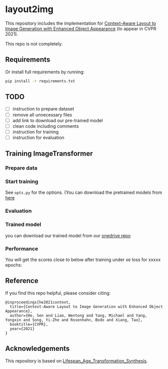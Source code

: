 # layout2img
This repository includes the implementation for [Context-Aware Layout to Image Generation with Enhanced Object Appearance](https://arxiv.org/abs/2004.14231) (to appear in CVPR 2021).

This repo is not completely.

## Requirements


Or install full requirements by running:
```bash
pip install -r requirements.txt
```

## TODO
- [ ] instruction to prepare dataset
- [ ] remove all unnecessary files
- [ ] add link to download our pre-trained model
- [ ] clean code including comments
- [ ] instruction for training
- [ ] instruction for evaluation

## Training ImageTransformer

### Prepare data


### Start training


See `opts.py` for the options. (You can download the pretrained models from [here]()


### Evaluation


### Trained model
you can download our trained model from our [onedrive repo]()

### Performance
You will get the scores close to below after training under xe loss for xxxxx epochs:

## Reference

If you find this repo helpful, please consider citing:

```
@inproceedings{he2021context,
  title={Context-Aware Layout to Image Generation with Enhanced Object Appearance},
  author={He, Sen and Liao, Wentong and Yang, Michael and Yang, Yongxin and Song, Yi-Zhe and Rosenhahn, Bodo and Xiang, Tao},
  booktitle={CVPR},
  year={2021}
}
```

## Acknowledgements

This repository is based on [
Lifespan_Age_Transformation_Synthesis](https://github.com/royorel/Lifespan_Age_Transformation_Synthesis).

